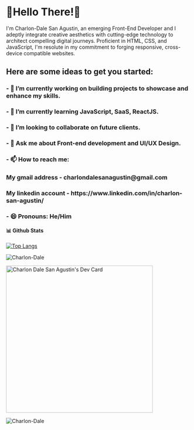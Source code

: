 

<h1>👋Hello There!👋</h1> 

<p>I'm Charlon-Dale San Agustin, an emerging Front-End Developer and I adeptly integrate creative aesthetics with cutting-edge technology to architect compelling digital journeys. Proficient in HTML, CSS, and JavaScript, I'm resolute in my commitment to forging responsive, cross-device compatible websites. </p>

<h2>Here are some ideas to get you started:</h2>

<h3>- 🔭 I’m currently working on building projects to showcase and enhance my skills. </h3>
<h3>- 🌱 I’m currently learning JavaScript, SaaS, ReactJS.</h3>
<h3>- 👯 I’m looking to collaborate on future clients.</h3>
<h3>- 💬 Ask me about Front-end development and UI/UX Design.</h3>
<h3>- 📫 How to reach me: </h3> 
<h3>     My gmail address - charlondalesanagustin@gmail.com </h3>
<h3>     My linkedin account - https://www.linkedin.com/in/charlon-san-agustin/ </h3> 
<h3>- 😄 Pronouns: He/Him </h3>

#### 📊 **Github Stats**
[![Top Langs](https://github-readme-stats.vercel.app/api/top-langs/?username=Charlon-Dale&layout=compact&langs_count=10&hide=Batchfile,XSLT,Makefile,shell,dockerfile,Objective-C,Starlark,Ruby,Hack)](https://github.com/anuraghazra/github-readme-stats)


<p><img align="center" src="https://github-readme-streak-stats.herokuapp.com/?user=Charlon-Dale" alt="Charlon-Dale" /></p>

<a href="https://app.daily.dev/heychadie"><img src="https://api.daily.dev/devcards/20f13e3535634b8f8eb13f7ef0a8d2c2.png?r=osf" width="400" alt="Charlon Dale San Agustin's Dev Card"/></a>

<!--<p>&nbsp;<img align="center" src="https://github-readme-stats.vercel.app/api?username=Charlon-Dale&count_private=true&show_icons=true" alt="Charlon-Dale" /></p>-->


<p align="left"><img src="https://komarev.com/ghpvc/?username=Charlon-Dale&label=Profile%20views&color=0e75b6&style=flat" alt="Charlon-Dale" /></p> 



